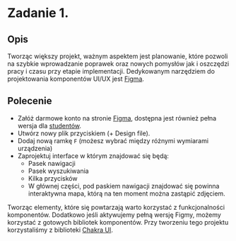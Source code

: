 # Zadanie 1.

## Opis

Tworząc większy projekt, ważnym aspektem jest planowanie, które pozwoli na szybkie wprowadzanie poprawek oraz nowych pomysłów jak i oszczędzi pracy i czasu przy etapie implementacji. Dedykowanym narzędziem do projektowania komponentów UI/UX jest [Figma](https://www.figma.com).

## Polecenie

- Załóż darmowe konto na stronie [Figma](https://www.figma.com), dostępna jest również pełna wersja dla [studentów](https://www.figma.com/education/).
- Utwórz nowy plik przyciskiem (+ Design file).
- Dodaj nową ramkę `F` (możesz wybrać między różnymi wymiarami urządzenia)
- Zaprojektuj interface w którym znajdować się będą:
  - Pasek nawigacji
  - Pasek wyszukiwania
  - Kilka przycisków
  - W głównej części, pod paskiem nawigacji znajdować się powinna interaktywna mapa, którą na ten moment można zastąpić zdjęciem.

Tworząc elementy, które się powtarzają warto korzystać z funkcjonalności komponentów.
Dodatkowo jeśli aktywujemy pełną wersję Figmy, możemy korzystać z gotowych bibliotek komponentów. Przy tworzeniu tego projektu korzystaliśmy z biblioteki [Chakra UI](https://www.figma.com/community/file/971408767069651759/chakra-ui-figma-kit).
